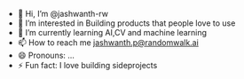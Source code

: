 - 👋 Hi, I’m @jashwanth-rw
- 👀 I’m interested in Building products that people love to use
- 🌱 I’m currently learning AI,CV and machine learning
- 📫 How to reach me jashwanth.p@randomwalk.ai
- 😄 Pronouns: ...
- ⚡ Fun fact: I love building sideprojects

<!---
jashwanth-rw/jashwanth-rw is a ✨ special ✨ repository because its `README.md` (this file) appears on your GitHub profile.
You can click the Preview link to take a look at your changes.
--->
